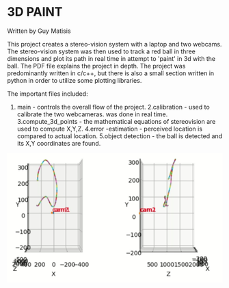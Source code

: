 # 3D PAINT

Written by
Guy Matisis

This project creates a stereo-vision system with a laptop and two webcams. The stereo-vision system was then used to track a red ball in three dimensions and plot its path in real time in attempt to 'paint' in 3d with the ball. The PDF file explains the project in depth.
The project was predominantly written in c/c++, but there is also a small section written in python in order to utilize some plotting libraries.

The important files included:
1. main - controls the overall flow of the project.
2.calibration  - used to calibrate the two webcameras. was done in real time.
3.compute_3d_points - the mathematical equations of stereovision are used to compute X,Y,Z.
4.error -estimation -  perceived location is compared to actual location.
5.object detection -  the ball is detected and its X,Y coordinates are found.



<div class="centered">
<img src="https://github.com/guymatisis/3D_paint/blob/master/documentation/3d_paint_output.png" width="590" alt="Git Status With Shortcuts" />
</div>



